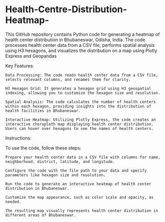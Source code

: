 # Health-Centre-Distribution-Heatmap-
This GitHub repository contains Python code for generating a heatmap of health center distribution in Bhubaneswar, Odisha, India. The code processes health center data from a CSV file, performs spatial analysis using H3 hexagons, and visualizes the distribution on a map using Plotly Express and Geopandas

Key Features:

    Data Processing: The code reads health center data from a CSV file, selects relevant columns, and renames them for clarity.

    H3 Hexagon Grid: It generates a hexagon grid using H3 geospatial indexing, allowing you to customize the hexagon size and resolution.

    Spatial Analysis: The code calculates the number of health centers within each hexagon, providing insights into the distribution of health facilities in Bhubaneswar.

    Interactive Heatmap: Utilizing Plotly Express, the code creates an interactive choropleth map displaying health center distribution. Users can hover over hexagons to see the names of health centers.

Instructions:

To use the code, follow these steps:

    Prepare your health center data in a CSV file with columns for name, neighborhood, district, latitude, and longitude.

    Configure the code with the file path to your data and specify parameters like hexagon size and resolution.

    Run the code to generate an interactive heatmap of health center distribution in Bhubaneswar.

    Customize the map appearance, such as color scale and opacity, as needed.

    The resulting map visually represents health center distribution in different areas of Bhubaneswar.

